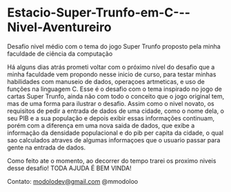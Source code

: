 # Estacio-Super-Trunfo-em-C---Nivel-Aventureiro
Desafio nivel médio com o tema do jogo Super Trunfo proposto pela minha faculdade de ciência da computação

Há alguns dias atrás prometi voltar com o próximo nível do desafio que a minha faculdade vem propondo nesse inicio de curso, para testar minhas habilidades com manuseio de dados, operaçoes artmeticas, e uso de funções na linguagem C. 
Esse é o desafio com o tema inspirado no jogo de cartas Super Trunfo, ainda não com todo o conceito que o jogo original tem, mas de uma forma para ilustrar o desafio.
Assim como o nivel novato, os requisitos de pedir a entrada de dados de uma cidade, como o nome dela, o seu PIB e a sua população e depois exibir essas informações continuam, porém com a diferença em uma nova saida de dados, que exibe a informação da densidade populacional e do pib per capita da cidade, o qual
sao calculados atraves de algumas informaçoes que o usuario passar para gente na entrada de dados.

Como feito ate o momento, ao decorrer do tempo trarei os proximo niveis desse desafio!
TODA AJUDA É BEM VINDA!

Contato:
modolodev@gmail.com
@mmodoloo